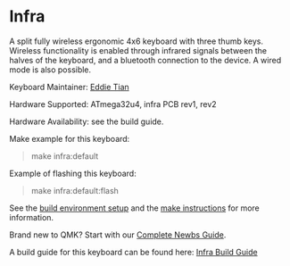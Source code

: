 
# Infra

A split fully wireless ergonomic 4x6 keyboard with three thumb keys.
Wireless functionality is enabled through infrared signals between the halves of the keyboard, and a bluetooth connection to the device. A wired mode is also possible.

Keyboard Maintainer: [Eddie Tian](https://github.com/EddieCTian)

Hardware Supported: ATmega32u4, infra PCB rev1, rev2

Hardware Availability: see the build guide.

Make example for this keyboard:

> make infra:default

Example of flashing this keyboard:

> make infra:default:flash

See the [build environment setup](https://docs.qmk.fm/#/getting_started_build_tools) and the [make instructions](https://docs.qmk.fm/#/getting_started_make_guide) for more information.

Brand new to QMK? Start with our [Complete Newbs Guide](https://docs.qmk.fm/#/newbs).

A build guide for this keyboard can be found here: [Infra Build Guide](https://https://github.com/EddieCTian/qmk_firmware/blob/master/build/infra_build_guide.md)
